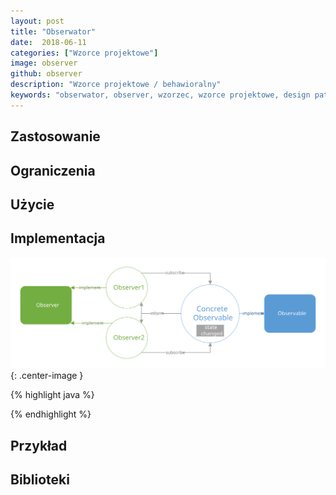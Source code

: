 ```yaml
---
layout: post
title: "Obserwator"
date:  2018-06-11
categories: ["Wzorce projektowe"]
image: observer
github: observer
description: "Wzorce projektowe / behawioralny"
keywords: "obserwator, observer, wzorzec, wzorce projektowe, design patterns, android, java, programowanie, programming, rxandroid, rxjava, szyna zdarzeń, eventbus, event bus, otto"
---
```


## Zastosowanie

## Ograniczenia

## Użycie

## Implementacja

![Obserwator diagram](/assets/img/diagrams/observer.svg){: .center-image }

{% highlight java %}

{% endhighlight %}

## Przykład

## Biblioteki